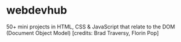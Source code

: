 # webdevhub
50+ mini projects in HTML, CSS &amp; JavaScript that relate to the DOM (Document Object Model) [credits: Brad Traversy, Florin Pop]
